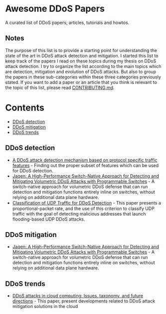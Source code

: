 # Awesome DDoS Papers
A curated list of DDoS papers, articles, tutorials and howtos. 

## Notes
The purpose of this list is to provide a starting point for understanding the state of the art in DDoS attack detection and mitigation. I started this list to keep track of the papers I read on these topics during my thesis on DDoS attack detection. I try to organize the list according to the main topics which are detection, mitigation and evolution of DDoS attacks. But also to group the papers in these sub-categories within these three categories previously stated. If you want to add a paper or an article that you think is relevant to the topic of this list, please read [CONTRIBUTING.md](CONTRIBUTING.md). 

# Contents
* [DDoS detection](#ddos-detection)
* [DDoS mitigation](#ddos-mitigation)
* [DDoS trends](#ddos-trends)

## DDoS detection
* [A DDoS attack detection mechanism based on protocol specific traffic features](https://dl.acm.org/doi/10.1145/2393216.2393249) - Finding out the proper subset of features which can be used for DDoS detection.
* [Jaqen: A High-Performance Switch-Native Approach for Detecting and Mitigating Volumetric DDoS Attacks with Programmable Switches](https://www.usenix.org/conference/usenixsecurity21/presentation/liu-zaoxing) - A switch-native approach for volumetric DDoS defense that can run detection and mitigation functions entirely inline on switches, without relying on additional data plane hardware.
* [Classiﬁcation of UDP Trafﬁc for DDoS Detection](https://www.usenix.org/system/files/conference/leet12/leet12-final25.pdf) - This paper presents a proportional-packet rate, and the use of this criterion to classify UDP traffic with the goal of detecting malicious addresses that launch flooding-based UDP DDoS attacks. 

## DDoS mitigation
* [Jaqen: A High-Performance Switch-Native Approach for Detecting and Mitigating Volumetric DDoS Attacks with Programmable Switches](https://www.usenix.org/conference/usenixsecurity21/presentation/liu-zaoxing) - A switch-native approach for volumetric DDoS defense that can run detection and mitigation functions entirely inline on switches, without relying on additional data plane hardware.

## DDoS trends
* [DDoS attacks in cloud computing: Issues, taxonomy, and future directions](https://arxiv.org/pdf/1512.08187.pdf) - This paper, present developments related to DDoS attack mitigation solutions in the cloud
